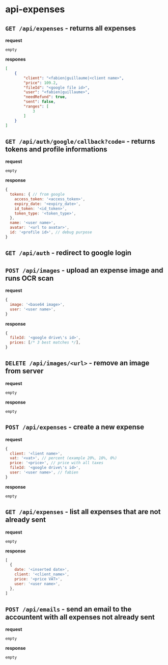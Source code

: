 # api-expenses

## `GET /api/expenses` - returns all expenses
**request**

`empty`

**respones**

```json
[
    {
        "client": "<fabien|guillaume|<client name>",
        "price": 109.2,
        "fileId": "<google file id>",
        "user": "<fabien|guillaume>",
        "needRefund": true,
        "sent": false,
        "ranges": [
            3
        ]
    }
]
```

## `GET /api/auth/google/callback?code=` - returns tokens and profile informations
**request**

`empty`

**response**

```js
{
  tokens: { // from google
    access_token: '<access_token>',
    expiry_date: '<expiry_date>',
    id_token: '<id_token>',
    token_type: '<token_type>',
  },
  name: '<user name>',
  avatar: '<url to avatar>',
  id: '<profile id>', // debug purpose
}
```

## `GET /api/auth` - redirect to google login

## `POST /api/images` - upload an expense image and runs OCR scan
**request**
```js
{
  image: '<base64 image>',
  user: '<user name>',
}
```

**response**
```js
{
  fileId: '<google drive\'s id>',
  prices: [/* 3 best matches */],
}
```

## `DELETE /api/images/<url>` - remove an image from server
**request**

`empty`

**response**

`empty`

## `POST /api/expenses` - create a new expense
**request**
```js
{
  client: '<lient name>',
  vat: '<vat>', // percent (example 20%, 10%, 0%)
  price: '<price>', // price with all taxes
  fileId: '<google drive\'s id>',
  user: '<user name>', // fabien
}
```

**response**

`empty`

## `GET /api/expenses` - list all expenses that are not already sent
**request**

`empty`

**response**
```js
[
  {
    date: '<inserted date>',
    client: '<client_name>',
    price: '<price VAT>',
    user: '<user name>',
  },
]
```

## `POST /api/emails` - send an email to the accountent with all expenses not already sent
**request**

`empty`

**response**

`empty`
